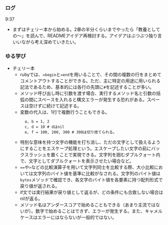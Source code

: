 ### ログ
9:37  
- まずはチェリー本から始める。2章の半分くらいまでやったら「教養としての〜」を読んで、READMEアイデア再検討する。アイデアはぶつぶつ独り言いいながら考え深めていきたい。

### ゆる学び
- チェリー本  
  - rubyでは、`=begin`と`=end`を用いることで、その間の複数の行をまとめてコメントアウトすることができる。ただ、主に特定の用途に用いられる記法であるため、基本的には各行の先頭に`#`を記述することが多い。  
  - メソッド呼び出し時に引数を渡す場合、実行するメソッド名と引数の括弧の間にスペースを入れると構文エラーが発生する恐れがある。スペースは空けずに続けて記述する。  
  - 変数の代入は、1行で複数行うこともできる。  
    ```
      a, b = 1, 2
      c, d = 10 # dはnil
      e, f = 100, 200, 300 # 300は切り捨てられる。
    ```  
  - 特別な意味を持つ文字の機能を打ち消し、ただの文字として扱えるようにすることをエスケープ処理という。エスケープしたい文字の前にバックスラッシュを置くことで実現できる。文字列を囲むダブルクォート内で、文字としてダブルクォートを表示させたい場合など。  
  - `==`や`>`などの比較演算子を用いて文字列同士を比較する際、大小比較においては文字列のバイト値を基準に比較がなされる。文字列のバイト値は`bytes`メソッドで確認でき、各文字のバイト値を各要素に持つ配列形式で戻り値が返される。  
  - if文では実行結果が戻り値として返るが、どの条件にも合致しない場合はnilが返る。  
  - メソッド名はアンダースコアで始めることもできる（あまり主流ではないが）。数字で始めることはできず、エラーが発生する。また、キャメルケースはエラーにはならないが一般的ではない。

